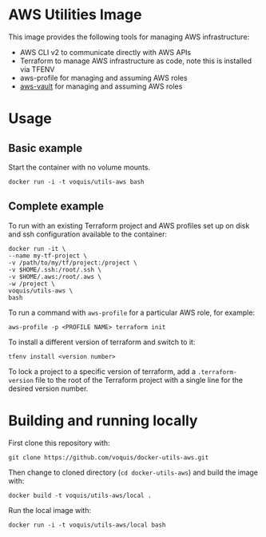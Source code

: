 AWS Utilities Image
===
This image provides the following tools for managing AWS infrastructure:
- AWS CLI v2 to communicate directly with AWS APIs
- Terraform to manage AWS infrastructure as code, note this is installed via TFENV
- aws-profile for managing and assuming AWS roles
- [aws-vault](https://github.com/99designs/aws-vault) for managing and assuming AWS roles

# Usage
## Basic example
Start the container with no volume mounts.
```shell
docker run -i -t voquis/utils-aws bash
```

## Complete example
To run with an existing Terraform project and AWS profiles set up on disk and ssh configuration available to the container:
```shell
docker run -it \
--name my-tf-project \
-v /path/to/my/tf/project:/project \
-v $HOME/.ssh:/root/.ssh \
-v $HOME/.aws:/root/.aws \
-w /project \
voquis/utils-aws \
bash
```

To run a command with `aws-profile` for a particular AWS role, for example:
```shell
aws-profile -p <PROFILE NAME> terraform init
```

To install a different version of terraform and switch to it:
```shell
tfenv install <version number>
```

To lock a project to a specific version of terraform, add a `.terraform-version` file to the root of the Terraform project with a single line for the desired version number.

# Building and running locally
First clone this repository with:
```shell
git clone https://github.com/voquis/docker-utils-aws.git
```
Then change to cloned directory (`cd docker-utils-aws`) and build the image with:
```
docker build -t voquis/utils-aws/local .
```

Run the local image with:
```shell
docker run -i -t voquis/utils-aws/local bash
```
